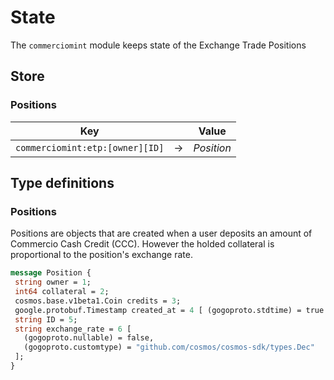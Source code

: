 <!--
order: 1
-->

# State

The `commerciomint` module keeps state of the Exchange Trade Positions


## Store

### Positions 


| Key |  | Value |
| ------- | ---------- | ---------- | 
| `commerciomint:etp:[owner][ID]` | &rarr; | _Position_ |

## Type definitions

### Positions
Positions are objects that are created when a user deposits an amount of Commercio Cash Credit (CCC). However the holded collateral is proportional to the position's exchange rate.

 ```protobuf
 message Position {
  string owner = 1;
  int64 collateral = 2;
  cosmos.base.v1beta1.Coin credits = 3;
  google.protobuf.Timestamp created_at = 4 [ (gogoproto.stdtime) = true ];
  string ID = 5;
  string exchange_rate = 6 [
    (gogoproto.nullable) = false,
    (gogoproto.customtype) = "github.com/cosmos/cosmos-sdk/types.Dec"
  ];
}
 ```
